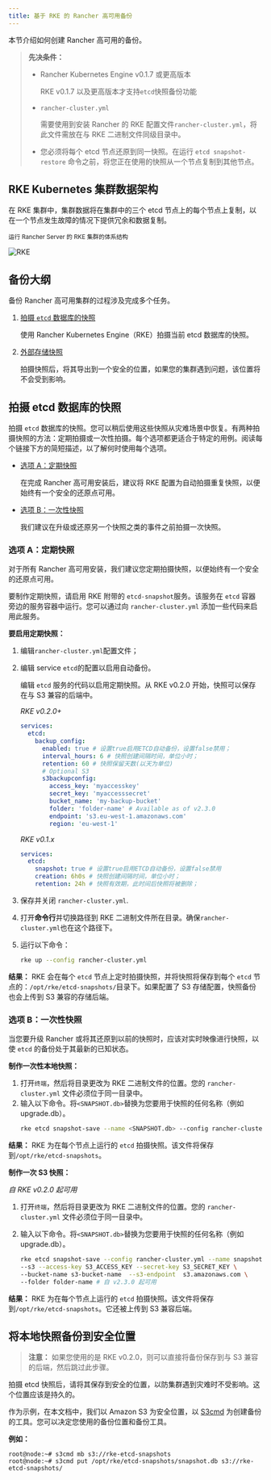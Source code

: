 ```yaml
---
title: 基于 RKE 的 Rancher 高可用备份
---
```


本节介绍如何创建 Rancher 高可用的备份。

> **先决条件：**
>
> - Rancher Kubernetes Engine v0.1.7 或更高版本
>
>   RKE v0.1.7 以及更高版本才支持`etcd`快照备份功能
>
> - `rancher-cluster.yml`
>
>   需要使用到安装 Rancher 的 RKE 配置文件`rancher-cluster.yml`，将此文件需放在与 RKE 二进制文件同级目录中。
>
> - 您必须将每个 etcd 节点还原到同一快照。在运行 `etcd snapshot-restore` 命令之前，将您正在使用的快照从一个节点复制到其他节点。

## RKE Kubernetes 集群数据架构

在 RKE 集群中，集群数据将在集群中的三个 etcd 节点上的每个节点上复制，以在一个节点发生故障的情况下提供冗余和数据复制。

<sup>运行 Rancher Server 的 RKE 集群的体系结构</sup>

![RKE](/img/rancher/rke-server-storage.svg)

## 备份大纲

备份 Rancher 高可用集群的过程涉及完成多个任务。

1. [拍摄 `etcd` 数据库的快照](#拍摄-etcd-数据库的快照)

   使用 Rancher Kubernetes Engine（RKE）拍摄当前 etcd 数据库的快照。

1. [外部存储快照](#将本地快照备份到安全位置)

   拍摄快照后，将其导出到一个安全的位置，如果您的集群遇到问题，该位置将不会受到影响。

## 拍摄 etcd 数据库的快照

拍摄 `etcd` 数据库的快照。您可以稍后使用这些快照从灾难场景中恢复。有两种拍摄快照的方法：定期拍摄或一次性拍摄。每个选项都更适合于特定的用例。阅读每个链接下方的简短描述，以了解何时使用每个选项。

- [选项 A：定期快照](#选项-a：定期快照)

  在完成 Rancher 高可用安装后，建议将 RKE 配置为自动拍摄重复快照，以便始终有一个安全的还原点可用。

- [选项 B：一次性快照](#选项-b：一次性快照)

  我们建议在升级或还原另一个快照之类的事件之前拍摄一次快照。

### 选项 A：定期快照

对于所有 Rancher 高可用安装，我们建议您定期拍摄快照，以便始终有一个安全的还原点可用。

要制作定期快照，请启用 RKE 附带的 `etcd-snapshot`服务。该服务在 `etcd` 容器旁边的服务容器中运行。您可以通过向 `rancher-cluster.yml` 添加一些代码来启用此服务。

**要启用定期快照：**

1. 编辑`rancher-cluster.yml`配置文件；

2. 编辑 service `etcd`的配置以启用自动备份。

   编辑 `etcd` 服务的代码以启用定期快照。从 RKE v0.2.0 开始，快照可以保存在与 S3 兼容的后端中。

   _RKE v0.2.0+_

   ```yaml
   services:
     etcd:
       backup_config:
         enabled: true # 设置true启用ETCD自动备份，设置false禁用；
         interval_hours: 6 # 快照创建间隔时间，单位小时；
         retention: 60 # 快照保留天数(以天为单位)
         # Optional S3
         s3backupconfig:
           access_key: 'myaccesskey'
           secret_key: 'myaccesssecret'
           bucket_name: 'my-backup-bucket'
           folder: 'folder-name' # Available as of v2.3.0
           endpoint: 's3.eu-west-1.amazonaws.com'
           region: 'eu-west-1'
   ```

   _RKE v0.1.x_

   ```yaml
   services:
     etcd:
       snapshot: true # 设置true启用ETCD自动备份，设置false禁用
       creation: 6h0s # 快照创建间隔时间，单位小时；
       retention: 24h # 快照有效期，此时间后快照将被删除；
   ```

3. 保存并关闭 `rancher-cluster.yml`.

4. 打开**命令行**并切换路径到 RKE 二进制文件所在目录。确保`rancher-cluster.yml`也在这个路径下。

5. 运行以下命令：

   ```bash
   rke up --config rancher-cluster.yml
   ```

**结果：** RKE 会在每个 `etcd` 节点上定时拍摄快照，并将快照将保存到每个 `etcd` 节点的：`/opt/rke/etcd-snapshots/`目录下。如果配置了 S3 存储配置，快照备份也会上传到 S3 兼容的存储后端。

### 选项 B：一次性快照

当您要升级 Rancher 或将其还原到以前的快照时，应该对实时映像进行快照，以使 `etcd` 的备份处于其最新的已知状态。

**制作一次性本地快照：**

1. 打开`终端`，然后将目录更改为 RKE 二进制文件的位置。您的 `rancher-cluster.yml` 文件必须位于同一目录中。
1. 输入以下命令。将`<SNAPSHOT.db>`替换为您要用于快照的任何名称（例如 upgrade.db）。
   ```bash
   rke etcd snapshot-save --name <SNAPSHOT.db> --config rancher-cluster.yml
   ```

**结果：** RKE 为在每个节点上运行的 `etcd` 拍摄快照。该文件将保存到`/opt/rke/etcd-snapshots`。

**制作一次 S3 快照：**

_自 RKE v0.2.0 起可用_

1. 打开`终端`，然后将目录更改为 RKE 二进制文件的位置。您的 `rancher-cluster.yml` 文件必须位于同一目录中。
1. 输入以下命令。将`<SNAPSHOT.db>`替换为您要用于快照的任何名称（例如 upgrade.db）。

   ```bash
   rke etcd snapshot-save --config rancher-cluster.yml --name snapshot-name  \
   --s3 --access-key S3_ACCESS_KEY --secret-key S3_SECRET_KEY \
   --bucket-name s3-bucket-name  --s3-endpoint  s3.amazonaws.com \
   --folder folder-name # 自 v2.3.0 起可用
   ```

**结果：** RKE 为在每个节点上运行的 `etcd` 拍摄快照。该文件将保存到`/opt/rke/etcd-snapshots`。它还被上传到 S3 兼容后端。

## 将本地快照备份到安全位置

> **注意：** 如果您使用的是 RKE v0.2.0，则可以直接将备份保存到与 S3 兼容的后端，然后跳过此步骤。

拍摄 etcd 快照后，请将其保存到安全的位置，以防集群遇到灾难时不受影响。这个位置应该是持久的。

作为示例，在本文档中，我们以 Amazon S3 为安全位置，以 [S3cmd](http://s3tools.org/s3cmd) 为创建备份的工具。您可以决定您使用的备份位置和备份工具。

**例如：**

```
root@node:~# s3cmd mb s3://rke-etcd-snapshots
root@node:~# s3cmd put /opt/rke/etcd-snapshots/snapshot.db s3://rke-etcd-snapshots/
```
